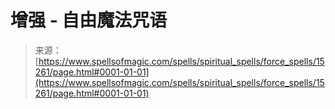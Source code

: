 <!--yml

category: 未分类

date: 2024-06-12 18:54:37

-->

# 增强 - 自由魔法咒语

> 来源：[https://www.spellsofmagic.com/spells/spiritual_spells/force_spells/15261/page.html#0001-01-01](https://www.spellsofmagic.com/spells/spiritual_spells/force_spells/15261/page.html#0001-01-01)
